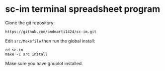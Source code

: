# sc-im terminal spreadsheet program

Clone the git repository:
```
https://github.com/andmarti1424/sc-im.git
```

Edit `src/Makefile` then run the global install:
```
cd sc-im
make -C src install
```

Make sure you have gnuplot installed.
